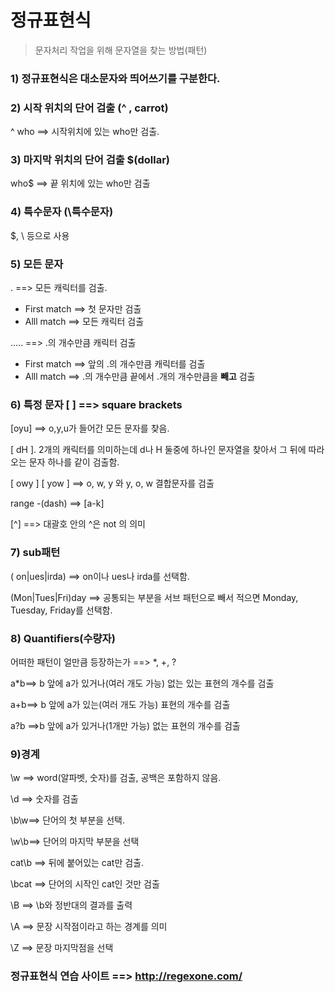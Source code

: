 # 정규표현식

>  문자처리 작업을 위해 문자열을 찾는 방법(패턴)



### 1) 정규표현식은 대소문자와 띄어쓰기를 구분한다.



###  2) 시작 위치의 단어 검출 (^ , carrot)

^ who ==> 시작위치에 있는 who만  검출.



### 3) 마지막 위치의 단어 검출 $(dollar)

who$ ==> 끝 위치에 있는 who만 검출



### 4) 특수문자 (\특수문자)

\$, \\ 등으로 사용



### 5) 모든 문자

. ==>  모든 캐릭터를 검출.

- First match ==> 첫 문자만 검출
- Alll match ==> 모든 캐릭터 검출

..... ==> .의 개수만큼 캐릭터 검출 

- First match ==> 앞의 .의 개수만큼 캐릭터를 검출
- Alll match ==> .의 개수만큼 끝에서 .개의 개수만큼을 **빼고** 검출



### 6) 특정 문자 [ ] ==> square brackets

[oyu] ==> o,y,u가 들어간 모든 문자를 찾음.

[ dH ]. 2개의 캐릭터를 의미하는데 d나 H 둘중에 하나인 문자열을 찾아서 그 뒤에 따라오는 문자 하나를 같이 검출함. 

[ owy ] [ yow ] ==> o, w, y 와 y, o, w 결합문자를 검출

range -(dash)  ==> [a-k]

[^] ==> 대괄호 안의 ^은 not 의 의미 



### 7) sub패턴

( on|ues|irda) ==> on이나 ues나 irda를 선택함. 

(Mon|Tues|Fri)day ==> 공통되는 부분을 서브 패턴으로 빼서 적으면 Monday, Tuesday, Friday를 선택함.



### 8) Quantifiers(수량자)

어떠한 패턴이 얼만큼 등장하는가 ==> *, +, ?

a*b==> b 앞에 a가 있거나(여러 개도 가능) 없는 있는 표현의 개수를 검출 

a+b==> b 앞에 a가 있는(여러 개도 가능) 표현의 개수를 검출

a?b ==>b 앞에 a가 있거나(1개만 가능) 없는  표현의 개수를 검출



### 9)경계

\w ==> word(알파벳, 숫자)를 검출, 공백은 포함하지 않음.

\d ==> 숫자를 검출

\b\w==> 단어의 첫 부분을 선택. 

\w\b==> 단어의 마지막 부분을 선택

cat\b ==> 뒤에 붙어있는 cat만 검출. 

\bcat ==> 단어의 시작인 cat인 것만 검출

\B ==> \b와 정반대의 결과를 출력 

\A ==> 문장 시작점이라고 하는 경계를 의미

\Z ==> 문장 마지막점을 선택 



### 정규표현식 연습 사이트 ==> <http://regexone.com/>